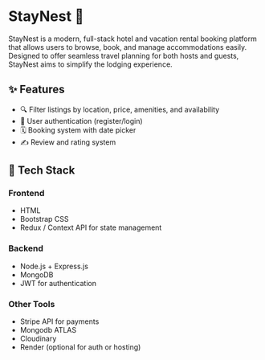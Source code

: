 # StayNest 🏨

StayNest is a modern, full-stack hotel and vacation rental booking platform that allows users to browse, book, and manage accommodations easily. Designed to offer seamless travel planning for both hosts and guests, StayNest aims to simplify the lodging experience.

## ✨ Features

- 🔍 Filter listings by location, price, amenities, and availability
- 👤 User authentication (register/login)
- 🗓️ Booking system with date picker
- ✍️ Review and rating system

## 🚀 Tech Stack

### Frontend
- HTML
- Bootstrap CSS 
- Redux / Context API for state management

### Backend
- Node.js + Express.js
- MongoDB 
- JWT for authentication

### Other Tools
- Stripe API for payments
- Mongodb ATLAS
- Cloudinary 
- Render (optional for auth or hosting)


